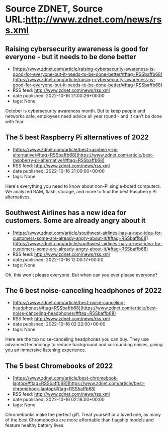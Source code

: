 # Source ZDNET, Source URL:http://www.zdnet.com/news/rss.xml

## Raising cybersecurity awareness is good for everyone - but it needs to be done better
 - [https://www.zdnet.com/article/raising-cybersecurity-awareness-is-good-for-everyone-but-it-needs-to-be-done-better/#ftag=RSSbaffb68](https://www.zdnet.com/article/raising-cybersecurity-awareness-is-good-for-everyone-but-it-needs-to-be-done-better/#ftag=RSSbaffb68)
 - RSS feed: http://www.zdnet.com/news/rss.xml
 - date published: 2022-10-16 21:00:26+00:00
 - tags: None

October is cybersecurity awareness month. But to keep people and networks safe, employees need advice all year round - and it can't be done with fear.

## The 5 best Raspberry Pi alternatives of 2022
 - [https://www.zdnet.com/article/best-raspberry-pi-alternative/#ftag=RSSbaffb68](https://www.zdnet.com/article/best-raspberry-pi-alternative/#ftag=RSSbaffb68)
 - RSS feed: http://www.zdnet.com/news/rss.xml
 - date published: 2022-10-16 21:00:00+00:00
 - tags: None

Here's everything you need to know about non-Pi single-board computers. We analyzed RAM, flash, storage, and more to find the best Raspberry Pi alternatives.

## Southwest Airlines has a new idea for customers. Some are already angry about it
 - [https://www.zdnet.com/article/southwest-airlines-has-a-new-idea-for-customers-some-are-already-angry-about-it/#ftag=RSSbaffb68](https://www.zdnet.com/article/southwest-airlines-has-a-new-idea-for-customers-some-are-already-angry-about-it/#ftag=RSSbaffb68)
 - RSS feed: http://www.zdnet.com/news/rss.xml
 - date published: 2022-10-16 12:00:17+00:00
 - tags: None

Oh, this won't please everyone. But when can you ever please everyone?

## The 6 best noise-canceling headphones of 2022
 - [https://www.zdnet.com/article/best-noise-canceling-headphones/#ftag=RSSbaffb68](https://www.zdnet.com/article/best-noise-canceling-headphones/#ftag=RSSbaffb68)
 - RSS feed: http://www.zdnet.com/news/rss.xml
 - date published: 2022-10-16 02:22:00+00:00
 - tags: None

Here are the top noise-canceling headphones you can buy. They use advanced technology to reduce background and surrounding noises, giving you an immersive listening experience.

## The 5 best Chromebooks of 2022
 - [https://www.zdnet.com/article/best-chromebook-laptop/#ftag=RSSbaffb68](https://www.zdnet.com/article/best-chromebook-laptop/#ftag=RSSbaffb68)
 - RSS feed: http://www.zdnet.com/news/rss.xml
 - date published: 2022-10-16 02:18:00+00:00
 - tags: None

Chromebooks make the perfect gift. Treat yourself or a loved one, as many of the best Chromebooks are more affordable than flagship models and feature healthy battery lives.
